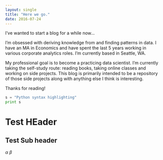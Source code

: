 ```yaml
---
layout: single
title: "Here we go."
date: 2016-07-24
---
```


I’ve wanted to start a blog for a while now…

I’m obsessed with deriving knowledge from and finding patterns in data. I have an MA in Economics and have spent the last 5 years working in various corporate analytics roles. I’m currently based in Seattle, WA.

My professional goal is to become a practicing data scientist. I’m currently taking the self-study route: reading books, taking online classes and working on side projects. This blog is primarily intended to be a repository of those side projects along with anything else I think is interesting.

Thanks for reading!

```python
s = "Python syntax highlighting"
print s
```

# Test HEader
## Test Sub header

$\alpha$
$\beta$
